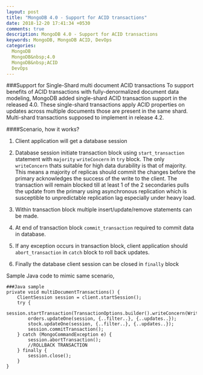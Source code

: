 ```yaml
---
layout: post
title: "MongoDB 4.0 - Support for ACID transactions"
date: 2018-12-20 17:41:34 +0530
comments: true
description: MongoDB 4.0 - Support for ACID transactions
keywords: MongoDB, MongoDB ACID, DevOps
categories:
  MongoDB
  MongoDB&nbsp;4.0
  MongoDB&nbsp;ACID
  DevOps
---
```


###Support for Single-Shard multi document ACID transactions
To support benefits of ACID transactions with fully-denormalized document data modeling, MongoDB added single-shard ACID transaction support in the released 4.0. These single-shard transactions apply ACID properties on updates across multiple documents those are present in the same shard. Multi-shard transactions supposed to implement in release 4.2.

####Scenario, how it works?
1. Client application will get a database session 
2. Database session initiate transaction block using `start_transaction` statement with `majority` `writeConcern` in `try` block. The only `writeConcern` thats suitable for high data durability is that of majority. This means a majority of replicas should commit the changes before the primary acknowledges the success of the write to the client. The transaction will remain blocked till at least 1 of the 2 secondaries pulls the update from the primary using asynchronous replication which is susceptible to unpredictable replication lag especially under heavy load. 

3. Within transaction block multiple insert/update/remove statements can be made.
4. At end of transaction block `commit_transaction` required to commit data in database.
5. If any exception occurs in transaction block, client application should `abort_transaction` in `catch` block to roll back updates.
6. Finally the database client session can be closed in `finally` block

Sample Java code to mimic same scenario, 

	###Java sample
	private void multiDocumentTransactions() {
        ClientSession session = client.startSession();
        try {
            session.startTransaction(TransactionOptions.builder().writeConcern(WriteConcern.MAJORITY).build());
            orders.updateOne(session, {..filter..}, {..updates..});
            stock.updateOne(session, {..filter..}, {..updates..});
            session.commitTransaction();
        } catch (MongoCommandException e) {
            session.abortTransaction();
            //ROLLBACK TRANSACTION
        } finally {
            session.close();
        }
    }
